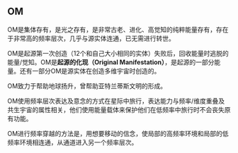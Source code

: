 ## OM

OM是集体存有，是光之存有，是非常古老、进化、高觉知的纯粹能量存有，存在于非常高的频率层次，几乎与源实体连通，已无需进行转世。

OM是起源第一次创造（12个和自己大小相同的实体）失败后，回收能量时逃脱的能量/觉知。OM是**起源的化现（Original Manifestation）**，是起源的一部分能量。还有一部分OM是源实体在创造多维宇宙时创造的。

OM致力于帮助地球扬升，曾帮助亚特兰蒂斯文明的形成。

OM使用频率层次表达及意念的方式在星际中旅行，表达能力与频率/维度重叠及共生宇宙的属性相关，他们使用能量载体来保护他们在低频率中旅行时不会丧失原有功能。

OM进行频率穿越的方法是，用想要移动的信念，使局部的高频率环境和局部的低频率环境相连通，从通道进入另一个频率层次。